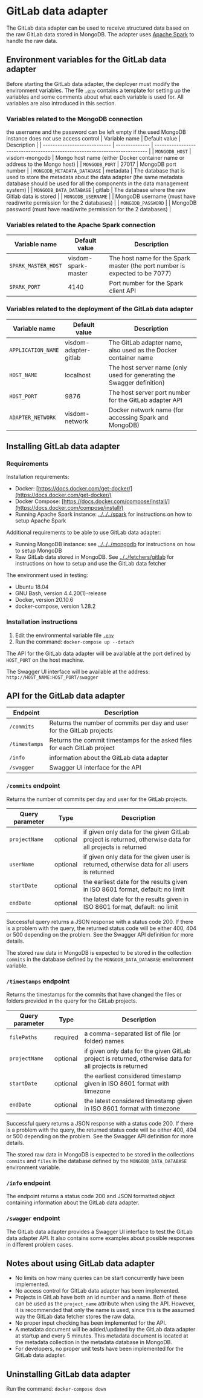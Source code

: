 # GitLab data adapter

The GitLab data adapter can be used to receive structured data based on the raw GitLab data stored in MongoDB. The adapter uses [Apache Spark](https://spark.apache.org/) to handle the raw data.

## Environment variables for the GitLab data adapter

Before starting the GitLab data adapter, the deployer must modify the environment variables. The file [`.env`](.env) contains a template for setting up the variables and some comments about what each variable is used for. All variables are also introduced in this section.

### Variables related to the MongoDB connection

the username and the password can be left empty if the used MongoDB instance does not use access control
| Variable name                | Default value  | Description                                                                 |
| ---------------------------- | -------------- | --------------------------------------------------------------------------- |
| `MONGODB_HOST`               | visdom-mongodb | Mongo host name (either Docker container name or address to the Mongo host) |
| `MONGODB_PORT`               | 27017          | MongoDB port number                                                         |
| `MONGODB_METADATA_DATABASE`  | metadata       | The database that is used to store the metadata about the data adapter (the same metadata database should be used for all the components in the data management system) |
| `MONGODB_DATA_DATABASE`      | gitlab         | The database where the raw Gitlab data is stored                            |
| `MONGODB_USERNAME`           |                | MongoDB username (must have read/write permission for the 2 databases)      |
| `MONGODB_PASSWORD`           |                | MongoDB password (must have read/write permission for the 2 databases)      |

### Variables related to the Apache Spark connection

| Variable name       | Default value       | Description                                                                 |
| ------------------- | ------------------- | --------------------------------------------------------------------------- |
| `SPARK_MASTER_HOST` | visdom-spark-master | The host name for the Spark master (the port number is expected to be 7077) |
| `SPARK_PORT`        | 4140                | Port number for the Spark client API                                        |

### Variables related to the deployment of the GitLab data adapter

| Variable name      | Default value         | Description                                                            |
| ------------------ | --------------------- | ---------------------------------------------------------------------- |
| `APPLICATION_NAME` | visdom-adapter-gitlab | The GitLab adapter name, also used as the Docker container name        |
| `HOST_NAME`        | localhost             | The host server name (only used for generating the Swagger definition) |
| `HOST_PORT`        | 9876                  | The host server port number for the GitLab adapter API                 |
| `ADAPTER_NETWORK`  | visdom-network        | Docker network name (for accessing Spark and MongoDB)                  |

## Installing GitLab data adapter

### Requirements

Installation requirements:

- Docker: [https://docs.docker.com/get-docker/](https://docs.docker.com/get-docker/)
- Docker Compose: [https://docs.docker.com/compose/install/](https://docs.docker.com/compose/install/)
- Running Apache Spark instance: [../../../spark](../../../spark) for instructions on how to setup Apache Spark

Additional requirements to be able to use GitLab data adapter:

- Running MongoDB instance: see [../../../mongodb](../../../mongodb) for instructions on how to setup MongoDB
- Raw GitLab data stored in MongoDB. See [../../fetchers/gitlab](../../fetchers/gitlab) for instructions on how to setup and use the GitLab data fetcher

The environment used in testing:

- Ubuntu 18.04
- GNU Bash, version 4.4.20(1)-release
- Docker, version 20.10.6
- docker-compose, version 1.28.2

### Installation instructions

1. Edit the environmental variable file [`.env`](.env)
2. Run the command: `docker-compose up --detach`

The API for the GitLab data adapter will be available at the port defined by `HOST_PORT` on the host machine.

The Swagger UI interface will be available at the address: `http://HOST_NAME:HOST_PORT/swagger`

## API for the GitLab data adapter

| Endpoint      | Description                                                               |
| ------------- | ------------------------------------------------------------------------- |
| `/commits`    | Returns the number of commits per day and user for the GitLab projects    |
| `/timestamps` | Returns the commit timestamps for the asked files for each GitLab project |
| `/info`       | information about the GitLab data adapter                                 |
| `/swagger`    | Swagger UI interface for the API                                          |

### `/commits` endpoint

Returns the number of commits per day and user for the GitLab projects.

| Query parameter | Type     | Description                                                                                              |
| --------------- | -------- | -------------------------------------------------------------------------------------------------------- |
| `projectName`   | optional | if given only data for the given GitLab project is returned, otherwise data for all projects is returned |
| `userName`      | optional | if given only data for the given user is returned, otherwise data for all users is returned              |
| `startDate`     | optional | the earliest date for the results given in ISO 8601 format, default: no limit                            |
| `endDate`       | optional | the latest date for the results given in ISO 8601 format, default: no limit                              |

Successful query returns a JSON response with a status code 200. If there is a problem with the query, the returned status code will be either 400, 404 or 500 depending on the problem. See the Swagger API definition for more details.

The stored raw data in MongoDB is expected to be stored in the collection `commits` in the database defined by the `MONGODB_DATA_DATABASE` environment variable.

### `/timestamps` endpoint

Returns the timestamps for the commits that have changed the files or folders provided in the query for the GitLab projects.

| Query parameter | Type     | Description                                                                                              |
| --------------- | -------- | -------------------------------------------------------------------------------------------------------- |
| `filePaths`     | required | a comma-separated list of file (or folder) names                                                         |
| `projectName`   | optional | if given only data for the given GitLab project is returned, otherwise data for all projects is returned |
| `startDate`     | optional | the earliest considered timestamp given in ISO 8601 format with timezone                                 |
| `endDate`       | optional | the latest considered timestamp given in ISO 8601 format with timezone                                   |

Successful query returns a JSON response with a status code 200. If there is a problem with the query, the returned status code will be either 400, 404 or 500 depending on the problem. See the Swagger API definition for more details.

The stored raw data in MongoDB is expected to be stored in the collections `commits` and `files` in the database defined by the `MONGODB_DATA_DATABASE` environment variable.

### `/info` endpoint

The endpoint returns a status code 200 and JSON formatted object containing information about the GitLab data adapter.

### `/swagger` endpoint

The GitLab data adapter provides a Swagger UI interface to test the GitLab data adapter API. It also contains some examples about possible responses in different problem cases.

## Notes about using GitLab data adapter

- No limits on how many queries can be start concurrently have been implemented.
- No access control for GitLab data adapter has been implemented.
- Projects in GitLab have both an id number and a name. Both of these can be used as the `project_name` attribute when using the API. However, it is recommended that only the name is used, since this is the assumed way the GitLab data fetcher stores the raw data.
- No proper input checking has been implemented for the API.
- A metadata document will be added/updated by the GitLab data adapter at startup and every 5 minutes. This metadata document is located at the metadata collection in the metadata database in MongoDB.
- For developers, no proper unit tests have been implemented for the GitLab data adapter.

## Uninstalling GitLab data adapter

Run the command: `docker-compose down`
